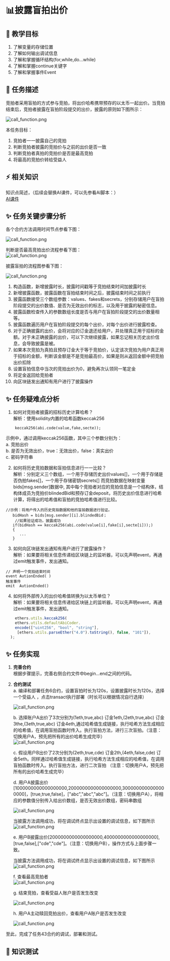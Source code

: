 # 📊披露盲拍出价

## **🚧 教学目标**

1. 了解变量的存储位置
2. 了解如何输出调试信息
3. 了解和掌握循环结构(for,while,do...while)
4. 了解和掌握continue关键字
5. 了解和掌握事件Event

## **💚 任务描述**

竞拍者采用盲拍的方式参与竞拍，将出价哈希携带预存的以太币一起出价。当竞拍结束后，竞拍者披露在盲拍阶段提交的出价，披露的原则如下图所示：  

 ![call_function.png](https://i.postimg.cc/m2qrbhdV/11.png)

本任务目标：
1. 竞拍者一一披露自己的竞拍
2. 判断竞拍者披露的竞拍价与之前的出价是否一致
3. 判断竞拍者真拍的竞拍价是否是最高竞拍
4. 将最高的竞拍价转给受益人
 

## **⚡ 相关知识**
知识点简述，（后续会替换AI课件，可以先参看AI脚本：）  
[AI课件](https://docs.qq.com/sheet/DSmdHWWNoT25LTENl?tab=z32x08)  
   

## **✨ 任务关键步骤分析**  
各个合约方法调用时间节点参看下图：  

   ![call_function.png](https://i.postimg.cc/jSvFVsrD/2.png)

判断是否最高竞拍出价流程参看下图：  
![call_function.png](https://i.postimg.cc/jSvFVsrD/2.png)

披露盲拍的流程图参看下图：  

   ![call_function.png](https://i.postimg.cc/jSvFVsrD/2.png)   

1. 构造函数，新增披露时长，披露时间戳等于竞拍结束时间加披露时长  
2. 新增披露函数，披露函数在盲拍结束时间之后，披露结束时间之前执行 
3. 披露函数接受三个数组参数：values、fakes和secrets，分别存储用户在盲拍阶段提交的出价数值、是否为无效出价的标志，以及用于披露的秘密信息。
4. 披露函数检查传入的参数数组长度是否与用户在盲拍阶段提交的出价数量相等。  
5. 披露函数遍历用户在盲拍阶段提交的每个出价，对每个出价进行披露检查。  
6. 对于正确披露的出价，会将对应的订金退还给用户，并处理真正用于招标的金额。对于未正确披露的出价，可以下次继续披露，如果忘记相关历史出价信息，会导致披露是被。
7. 如果本次竞拍为真拍且预存订金大于等于竞拍价，认定该次竞拍为用户真正用于招标的金额，判断该金额是不是竞拍最高价，如果是则从返回金额中把竞拍出价扣除  
8. 设置盲拍信息中当次的竞拍出价为0，避免再次认领同一笔定金  
8. 将定金返回给竞拍者  
9. 向区块链发出通知有用户进行了披露操作

## **✨ 任务疑难点分析**
1. 如何对竞拍者披露的招标历史计算哈希？   
解析：使用solidity内置的哈希函数keccak256
```Solidity
    keccak256(abi.code(value,fake,secte)); 
```   
示例中，通过调用keccak256函数，其中三个参数分别为：  
a. 竞拍出价  
b. 是否为无效出价，true：无效出价，false：真实出价  
c. 密码字符串   

2. 如何将历史竞拍数据和盲拍信息进行一一比较？    
解析：分别定义三个数组，一个用于存储历史出价values[]，一个用于存储是否伪拍fakes[]，一个用于存储密钥secrets[]
而竞拍数据在映射变量bids[msg.sender]数据中,  其中每个竞拍者对应的竞拍信息是一个结构体，结构体成员为竞拍价blindedBid和预存订金deposit，将历史出价信息进行哈希计算，将得出的哈希值和盲拍的竞拍哈希值进行比较。
```Solidity
//示例：将用户传入的历史竞拍数据和他的盲拍数据进行验证。
   bidHash = bids[msg.sender][i].blindedBid；
    //如果验证成功，披露成功
   if(bidHash == keccak256(abi.code(value[i],fake[i],secte[i]));)
   {
      ...
   } 
```  
3. 如何向区块链发出通知有用户进行了披露操作？    
解析：如果要将相关信息传递给区块链上的监听器，可以先声明event，再通过emit触发事件，发出通知。
```Solidity
// 声明一个竞拍结束时间  
event AutionEnded( )    
触发事件  
emit  AutionEnded()      
```
4. 如何将外部传入的出价哈希值转换为以太币单位？   
解析：如果要将相关信息传递给区块链上的监听器，可以先声明event，再通过emit触发事件，发出通知。
```JavaScript
    ethers.utils.keccak256(
    ethers.utils.defaultAbiCoder.
    encode(["uint256", "bool", "string"],
     [ethers.utils.parseEther("4.0").toString(), false, "101"]),
  );
``` 

## **✨ 任务实现**
1. **完善合约**  
    根据步骤提示，完善右侧合约文件中begin...end之间的代码。  

3. **合约测试**  
   a. 编译和部署任务6合约，设置盲拍时长为120s，设置披露时长为120s，选择一个受益人 ，点击transact执行部署（时长可以根据情况自行选择）  

     ![call_function.png](https://i.postimg.cc/jSvFVsrD/2.png)


   b. 选择账户A出价了3次分别为(1eth,true,abc) 订金1eth,(2eth,true,abc) 订金3the,(3eth,true,abc) 订金4eth,通过哈希值生成链接，执行哈希方法生成相应的哈希值，在调用盲拍函数时传入。执行盲拍方法，进行三次盲拍。<span color="red">（注意：切换用户A，预先把所有的出价哈希生成完毕）</span>  
   ![call_function.png](https://i.postimg.cc/q76ycT4t/3.png)  
    

    c. 假设用户B出价了2次分别为(2eth,true,cde) 订金2th,(4eth,false,cde) 订金5eth。同样通过哈希值生成链接，执行哈希方法生成相应的哈希值，在调用盲拍函数时传入。执行盲拍方法，进行二次盲拍 <span color="red">（注意：切换用户A，预先把所有的出价哈希生成完毕）</span>  

   d. 用户A披露出价[1000000000000000000,2000000000000000000,3000000000000000000]，[true,true,false]，["abc","abc","abc"]。（注意：切换用户A），将相应的参数值分别传入给出价数组，是否无效出价数组，密码串数组
   
    ![call_function.png](https://i.postimg.cc/MZMCvWHC/4.png) 
     
    当披露方法调用成功，将在调试终点显示出设置的调试信息，如下图所示  
    ![call_function.png](https://i.postimg.cc/KzvgJqkT/5.png)  

   e. 用户B披露出价[2000000000000000000,4000000000000000000],[true,false],["cde","cde"]。<span color="red">（注意：切换用户B）</span>，操作方式与上面步骤一致。

      当披露方法调用成功，将在调试终点显示出设置的调试信息，如下图所示  
      ![call_function.png](https://i.postimg.cc/8kb6fr53/6.png) 

   f. 查看最高竞拍者  
   ![call_function.png](https://i.postimg.cc/9MV6Dk8v/7.png) 

   g. 结束竞拍，查看受益人账户是否发生改变  

     ![call_function.png](https://i.postimg.cc/R0GknRkh/8.png) 


   h. 用户A主动赎回竞拍出价，查看用户A账户是否发生改变  

     ![call_function.png](https://i.postimg.cc/FKZYdMFS/9.png)  
 
   
至此，完成了任务43合约的调试，部署和测试。
## **🌸 知识测试**  